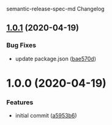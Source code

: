 semantic-release-spec-md Changelog

## [1.0.1](https://github.com/michaelmccord/semantic-release-spec-md/compare/v1.0.0...v1.0.1) (2020-04-19)


### Bug Fixes

* update package.json ([bae570d](https://github.com/michaelmccord/semantic-release-spec-md/commit/bae570d6c6e350984949c681939e96d7be035ccf))

# 1.0.0 (2020-04-19)


### Features

* initial commit ([a5953b6](https://github.com/michaelmccord/semantic-release-spec-md/commit/a5953b63a350bd6ee5fd171f20593ffbd3c81cab))
